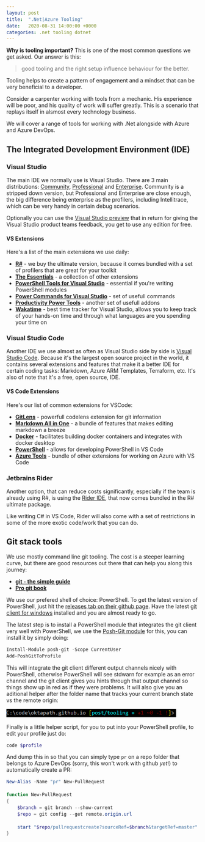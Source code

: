 ```yaml
---
layout: post
title:  ".Net|Azure Tooling"
date:   2020-08-31 14:00:00 +0000
categories: .net tooling dotnet
---
```


__Why is tooling important?__ This is one of the most common questions we get asked. Our answer is this:

> good tooling and the right setup influence behaviour for the better.

Tooling helps to create a pattern of engagement and a mindset that can be very beneficial to a developer.

Consider a carpenter working with tools from a mechanic. His experience will be poor, and his quality of work will suffer greatly. This is a scenario that replays itself in alsmost every technology business.

We will cover a range of tools for working with .Net alongside with Azure and Azure DevOps.

## The Integrated Development Environment (IDE)

### Visual Studio

The main IDE we normally use is Visual Studio. There are 3 main distributions: [Community](https://visualstudio.microsoft.com/thank-you-downloading-visual-studio/?sku=Community&rel=16), [Professional](https://visualstudio.microsoft.com/thank-you-downloading-visual-studio/?sku=Professional&rel=16) and [Enterprise](https://visualstudio.microsoft.com/thank-you-downloading-visual-studio/?sku=Enterprise&rel=16). Community is a stripped down version, but Professional and Enterprise are close enough, the big difference being enterprise as the profilers, including Intellitrace, which can be very handy in certain debug scenarios.

Optionally you can use the [Visual Studio preview](https://visualstudio.microsoft.com/vs/preview/) that in return for giving the Visual Studio product teams feedback, you get to use any edition for free.

#### VS Extensions

Here's a list of the main extensions we use daily:

- __[R#](https://www.jetbrains.com/resharper/)__ - we buy the ultimate version, because it comes bundled with a set of profilers that are great for your toolkit
- __[The Essentials](https://marketplace.visualstudio.com/items?itemName=MadsKristensen.BasicEssentials)__ - a collection of other extensions
- __[PowerShell Tools for Visual Studio](https://marketplace.visualstudio.com/items?itemName=AdamRDriscoll.PowerShellToolsforVisualStudio2017-18561)__ - essential if you're writing PowerShell modules
- __[Power Commands for Visual Studio](https://marketplace.visualstudio.com/items?itemName=VisualStudioPlatformTeam.PowerCommandsforVisualStudio)__ - set of usefull commands
- __[Productivity Power Tools](https://marketplace.visualstudio.com/items?itemName=VisualStudioPlatformTeam.PowerCommandsforVisualStudio)__ - another set of usefull addons
- __[Wakatime](https://wakatime.com/visual-studio)__ - best time tracker for Visual Studio, allows you to keep track of your hands-on time and through what languages are you spending your time on

### Visual Studio Code

Another IDE we use almost as often as Visual Studio side by side is [Visual Studio Code](https://code.visualstudio.com/download). Because it's the largest open source project in the world, it contains several extensions and features that make it a better IDE for certain coding tasks: Markdown, Azure ARM Templates, Terraform, etc. It's also of note that it's a free, open source, IDE.

#### VS Code Extensions

Here's our list of common extensions for VSCode:

- __[GitLens](https://github.com/eamodio/vscode-gitlens.git)__ - powerfull codelens extension for git information
- __[Markdown All in One](https://github.com/yzhang-gh/vscode-markdown)__ - a bundle of features that makes editing markdown a breeze
- __[Docker](https://github.com/microsoft/vscode-docker)__ - facilitates building docker containers and integrates with docker desktop
- __[PowerShell](https://github.com/PowerShell/vscode-powershell.git)__ - allows for developing PowerShell in VS Code
- __[Azure Tools](https://github.com/microsoft/vscode-node-azure-pack)__ - bundle of other extensions for working on Azure with VS Code

### Jetbrains Rider

Another option, that can reduce costs significantly, especially if the team is already using R#, is using the [Rider IDE](https://www.jetbrains.com/rider/), that now comes bundled in the R# ultimate package.

Like writing C# in VS Code, Rider will also come with a set of restrictions in some of the more exotic code/work that you can do.

## Git stack tools

We use mostly command line git tooling. The cost is a steeper learning curve, but there are good resources out there that can help you along this journey:

- __[git - the simple guide](http://rogerdudler.github.io/git-guide/)__
- __[Pro git book](http://rogerdudler.github.io/git-guide/)__

We use our prefered shell of choice: PowerShell. To get the latest version of PowerShell, just hit the [releases tab on their github page](https://github.com/PowerShell/powershell/releases). Have the latest [git client for windows](https://git-scm.com/download/win) installed and you are almost ready to go.

The latest step is to install a PowerShell module that integrates the git client very well with PowerShell, we use the [Posh-Git module](https://github.com/dahlbyk/posh-git) for this, you can install it by simply doing:

```powershell
Install-Module posh-git -Scope CurrentUser
Add-PoshGitToProfile
```

This will integrate the git client different output channels nicely with PowerShell, otherwise PowerShell will see stdwarn for example as an error channel and the git client gives you hints through that output channel so things show up in red as if they were problems. It will also give you an aditional helper after the folder name that tracks your current branch state vs the remote origin:

![Posh Git Shell](/assets/images/dotnet-tooling-git.png)

Finally is a little helper script, for you to put into your PowerShell profile, to edit your profile just do:

```powershell
code $profile
```

And dump this in so that you can simply type `pr` on a repo folder that belongs to Azure DevOps (sorry, this won't work with github _yet_!) to automatically create a PR:

```powershell
New-Alias -Name "pr" New-PullRequest

function New-PullRequest
{
    $branch = git branch --show-current
    $repo = git config --get remote.origin.url

    start "$repo/pullrequestcreate?sourceRef=$branch&targetRef=master"
}
```
